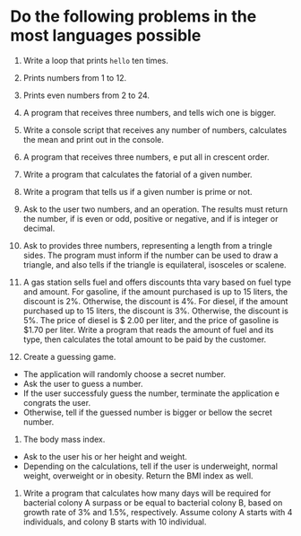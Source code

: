# Do the following problems in the most languages possible

1. Write a loop that prints `hello` ten times.

1. Prints numbers from 1 to 12.

1. Prints even numbers from 2 to 24.

1. A program that receives three numbers, and tells wich one is bigger.

1. Write a console script that receives any number of numbers, calculates the mean and print out in the console.

1. A program that receives three numbers, e put all in crescent order.

1. Write a program that calculates the fatorial of a given number.

1. Write a program that tells us if a given number is prime or not.

1. Ask to the user two numbers, and an operation. The results must return the number, if is even or odd, positive or negative, and if is integer or decimal.

1. Ask to provides three numbers, representing a length from a tringle sides. The program must inform if the number can be used to draw a triangle, and also tells if the triangle is equilateral, isosceles or scalene.

1. A gas station sells fuel and offers discounts thta vary based on fuel type and amount. For gasoline, if the amount purchased is up to 15 liters, the discount is 2%. Otherwise, the discount is 4%. For diesel, if the amount purchased up to 15 liters, the discount is 3%. Otherwise, the discount is 5%. The price of diesel is $ 2.00 per liter, and the price of gasoline is $1.70 per liter. Write a program that reads the amount of fuel and its type, then calculates the total amount to be paid by the customer.

1. Create a guessing game.

* The application will randomly choose a secret number.
* Ask the user to guess a number.
* If the user successfuly guess the number, terminate the application e congrats the user.
* Otherwise, tell if the guessed number is bigger or bellow the secret number.

1. The body mass index.
* Ask to the user his or her height and weight.
* Depending on the calculations, tell if the user is underweight, normal weight, overweight or in obesity. Return the BMI index as well.

1. Write a program that calculates how many days will be required for bacterial colony A surpass or be equal to bacterial colony B, based on growth rate of 3% and 1.5%, respectively. Assume colony A starts with 4 individuals, and colony B starts with 10 individual.

